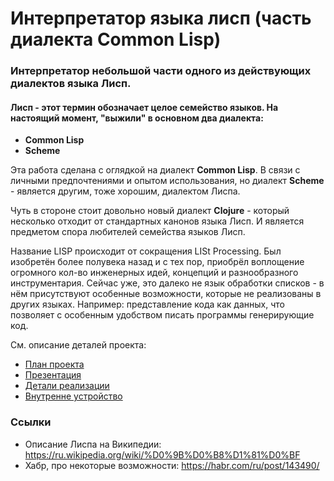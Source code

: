 # Интерпретатор языка лисп (часть диалекта Common Lisp)

### Интерпретатор небольшой части одного из действующих диалектов языка Лисп.

#### Лисп - этот термин обозначает целое семейство языков. На настоящий момент, "выжили" в основном два диалекта:
 - **Common Lisp**
 - **Scheme**

Эта работа сделана с оглядкой на диалект **Common Lisp**. В связи с личными предпочтениями
 и опытом использования, но диалект **Scheme** - является другим, тоже хорошим, диалектом Лиспа.
 
Чуть в стороне стоит довольно новый диалект **Clojure** - который несколько отходит от 
стандартных канонов языка Лисп. И является предметом спора любителей семейства языков Лисп.

Название LISP происходит от сокращения LISt Processing. Был изобретён более полувека назад 
и с тех пор, приобрёл воплощение огромного кол-во инженерных идей, концепций и разнообразного 
инструментария. Сейчас уже, это далеко не язык обработки списков - в нём присутствуют особенные
возможности, которые не реализованы в других языках. Например: представление кода как данных,
что позволяет с особенным удобством писать программы генерирующие код.

См. описание деталей проекта:
 - [План проекта](docs/project-plan.md)
 - [Презентация](docs/presentation.md)
 - [Детали реализации](docs/implementation.md)
 - [Внутренне устройство](docs/internal.md)

### Ссылки
 - Описание Лиспа на Википедии: https://ru.wikipedia.org/wiki/%D0%9B%D0%B8%D1%81%D0%BF 
 - Хабр, про некоторые возможности: https://habr.com/ru/post/143490/
